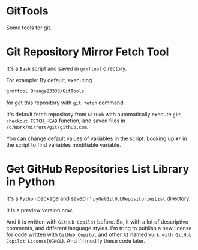 # GitTools
Some tools for git.

# Git Repository Mirror Fetch Tool

It's a `Bash` script and saved in `grmftool` directory.

For example:
By default, executing
```bash
grmftool Orange23333/GitTools
```
for get this repository with `git fetch` command.

It's default fetch repository from `GitHub` with automatically execute `git checkout FETCH_HEAD` function, and saved files in `/d/Work/mirrors/git/github.com`.

You can change default values of variables in the script.
Looking up `#*` in the script to find variables modifiable variable.

# Get GitHub Repositories List Library in Python

It's a `Python` package and saved in `pyGetGitHubRepositoriesList` directory.

It is a preview version now.

And it is written with `GitHub Copilot` before. So, it with a lot of descriptive comments, and different language styles.
I'm tring to publish a new license for code written with `GitHub Copilot` and other `AI` named `Work with GitHub Copilot License`(`WGHCL`).
And I'll modify these code later.

